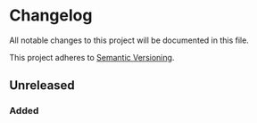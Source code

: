 # Changelog
All notable changes to this project will be documented in this file.

This project adheres to [Semantic Versioning].

## Unreleased
### Added

[comment]: # (Links)
[Semantic Versioning]: http://semver.org/spec/v2.0.0.html
